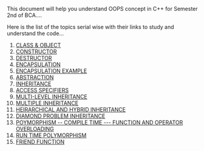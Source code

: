 This document will help you understand OOPS concept in C++ for Semester 2nd of BCA....

Here is the list of the topics serial wise with their links to study and understand the code...


1) [CLASS & OBJECT](./class_object.cpp)
2) [CONSTRUCTOR](./constructor.cpp)
3) [DESTRUCTOR](./destructor.cpp)
4) [ENCAPSULATION](./encapsulation.cpp)
5) [ENCAPSULATION EXAMPLE](./exp_encapsulation.cpp)
6) [ABSTRACTION](./abstraction.cpp)
7) [INHERITANCE](./inheritance.cpp)
8) [ACCESS SPECIFIERS](./access_specifiers.cpp)
9) [MULTI-LEVEL INHERITANCE](./multi_level_inheritance.cpp)
10) [MULTIPLE INHERITANCE](./multiple_inheritance.cpp)
11) [HEIRARCHICAL AND HYBRID INHERITANCE](./heirarchical_hybrid_inheritance.cpp)
12) [DIAMOND PROBLEM INHERITANCE](./diamond_problem_inheritance.cpp)
13) [POYMORPHISM -- COMPILE TIME --- FUNCTION AND OPERATOR OVERLOADING](./polymorphism.cpp)
14) [RUN TIME POLYMORPHISM](./run_time_polymorphism.cpp)
15) [FRIEND FUNCTION](./friend_function.cpp)
